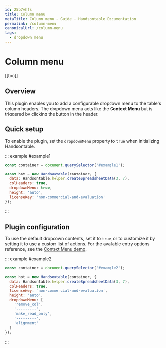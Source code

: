 ```yaml
---
id: 25b7vhfs
title: Column menu
metaTitle: Column menu - Guide - Handsontable Documentation
permalink: /column-menu
canonicalUrl: /column-menu
tags:
  - dropdown menu
---
```


# Column menu

[[toc]]

## Overview

This plugin enables you to add a configurable dropdown menu to the table's column headers.
The dropdown menu acts like the **Context Menu** but is triggered by clicking the button in the header.

## Quick setup

To enable the plugin, set the `dropdownMenu` property to `true` when initializing Handsontable.

::: example #example1
```js
const container = document.querySelector('#example1');

const hot = new Handsontable(container, {
  data: Handsontable.helper.createSpreadsheetData(3, 7),
  colHeaders: true,
  dropdownMenu: true,
  height: 'auto',
  licenseKey: 'non-commercial-and-evaluation'
});
```
:::

## Plugin configuration

To use the default dropdown contents, set it to `true`, or to customize it by setting it to use a custom list of actions. For the available entry options reference, see the [Context Menu demo](@/guides/accessories-and-menus/context-menu.md#page-specific).

::: example #example2
```js
const container = document.querySelector('#example2');

const hot = new Handsontable(container, {
  data: Handsontable.helper.createSpreadsheetData(3, 7),
  colHeaders: true,
  licenseKey: 'non-commercial-and-evaluation',
  height: 'auto',
  dropdownMenu: [
    'remove_col',
    '---------',
    'make_read_only',
    '---------',
    'alignment'
  ]
});
```
:::
